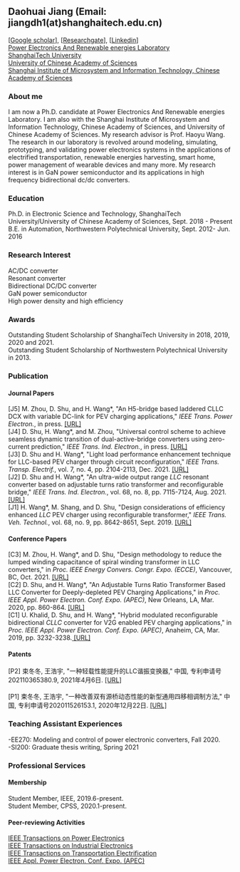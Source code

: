 ## Daohuai Jiang (Email: jiangdh1(at)shanghaitech.edu.cn)
[<a href="https://scholar.google.com.hk/citations?user=vN6dzX0AAAAJ&hl=zh-CN">Google scholar</a>], [<a href="https://www.researchgate.net/scientific-contributions/Dongdong-Shu-2157948095?_sg=S5t9PdhSz6SdbKdLjbKQ6kyRdaY75s1dTfqWfMDJWw4ZKw5YVjAyTCaUMDzP1E6dW29apg5jiUw9MWs" target="_blank">Researchgate</a>], [<a href="https://www.linkedin.com/in/%E5%86%AC%E5%86%AC-%E6%9D%9F-1a4988167/" target="_blank">Linkedin</a>]<br/>
<a href="https://pearl.shanghaitech.edu.cn/" target="_blank">Power Electronics And Renewable energies Laboratory</a><br />
<a href="http://www.shanghaitech.edu.cn/" target="_blank">ShanghaiTech University</a><br />
<a href="https://www.ucas.ac.cn/" target="_blank">University of Chinese Academy of Sciences</a><br />
<a href="http://sim.cas.cn/">Shanghai Institute of Microsystem and Information Technology, Chinese Academy of Sciences</a><br />
### About me
I am now a Ph.D. candidate at Power Electronics And Renewable energies Laboratory. I am also with the Shanghai Institute of Microsystem and Information Technology, Chinese Academy of Sciences, and University of Chinese Academy of Sciences. My research advisor is Prof. Haoyu Wang. The research in our laboratory is revolved around modeling, simulating, prototyping, and validating power electronics systems in the applications of electrified transportation, renewable energies harvesting, smart home, power management of wearable devices and many more. My research interest is in GaN power semiconductor and its applications in high frequency bidirectional dc/dc converters.

### Education
Ph.D. in Electronic Science and Technology, ShanghaiTech University/University of Chinese Academy of Sciences, Sept. 2018 - Present  
B.E. in Automation, Northwestern Polytechnical University, Sept. 2012- Jun. 2016

### Research Interest
AC/DC converter     
Resonant converter    
Bidirectional DC/DC converter     
GaN power semiconductor      
High power density and high efficiency     


### Awards
Outstanding Student Scholarship of ShanghaiTech University in 2018, 2019, 2020 and 2021.   
Outstanding Student Scholarship of Northwestern Polytechnical University in 2013.

### Publication

#### Journal Papers
[J5] M. Zhou, D. Shu, and H. Wang*,  "An H5-bridge based laddered CLLC DCX with variable DC-link for PEV charging applications," <em>IEEE Trans. Power Electron.</em>, in press. <a href="https://ieeexplore.ieee.org/document/9591480" target="_blank"> [URL]</a>       
[J4] D. Shu, H. Wang*, and M. Zhou, "Universal control scheme to achieve seamless dynamic transition of dual-active-bridge converters using zero-current prediction," <em>IEEE Trans. Ind. Electron.</em>, in press. <a href="https://ieeexplore.ieee.org/document/9464635" target="_blank"> [URL]</a>   
[J3] D. Shu and H. Wang*, "Light load performance enhancement technique for LLC-based PEV charger through circuit reconfiguration," <em>IEEE Trans. Transp. Electrif.</em>, vol. 7, no. 4, pp. 2104-2113, Dec. 2021. <a href="https://ieeexplore.ieee.org/abstract/document/9427258" target="_blank"> [URL]</a>     
[J2] D. Shu and H. Wang*, "An ultra-wide output range <em>LLC</em> resonant converter based on adjustable turns ratio transformer and reconfigurable bridge," <em>IEEE Trans. Ind. Electron.</em>, vol. 68, no. 8, pp. 7115-7124, Aug. 2021. <a href="https://ieeexplore.ieee.org/document/9145821/" target="_blank"> [URL]</a>          
[J1] H. Wang*, M. Shang, and D. Shu, "Design considerations of efficiency enhanced <em>LLC</em> PEV charger using reconfigurable transformer," <em>IEEE Trans. Veh. Technol.</em>, vol. 68, no. 9, pp. 8642-8651, Sept. 2019. <a href="https://ieeexplore.ieee.org/document/8770130" target="_blank"> [URL]</a>       
      
#### Conference Papers
[C3] M. Zhou, H. Wang*, and D. Shu, "Design methodology to reduce the lumped winding capacitance of spiral winding transformer in LLC converters," in <em>Proc. IEEE Energy Convers. Congr. Expo. (ECCE)</em>, Vancouver, BC, Oct. 2021. <a href="" target="_blank"> [URL]</a>          
[C2] D. Shu, and H. Wang*, "An Adjustable Turns Ratio Transformer Based LLC Converter for Deeply-depleted PEV Charging Applications," in <em>Proc. IEEE Appl. Power Electron. Conf. Expo. (APEC)</em>, New Orleans, LA, Mar. 2020, pp. 860-864. <a href="https://ieeexplore.ieee.org/abstract/document/9124450" target="_blank"> [URL]</a>         
[C1] U. Khalid, D. Shu, and H. Wang*, "Hybrid modulated reconfigurable bidirectional <em>CLLC</em> converter for V2G enabled PEV charging applications," in <em>Proc. IEEE Appl. Power Electron. Conf. Expo. (APEC)</em>, Anaheim, CA, Mar. 2019, pp. 3232-3238.<a href="https://ieeexplore.ieee.org/document/8721807" target="_blank"> [URL]</a>         

#### Patents
[P2] 束冬冬, 王浩宇, "一种轻载性能提升的LLC谐振变换器," 中国, 专利申请号202110365380.9, 2021年4月6日. <a href="http://pss-system.cnipa.gov.cn/sipopublicsearch/patentsearch/showViewList-jumpToView.shtml" target="_blank"> [URL]</a><br/>     
[P1] 束冬冬, 王浩宇, "一种改善双有源桥动态性能的新型通用四移相调制方法," 中国, 专利申请号202011526153.1, 2020年12月22日. <a href="http://pss-system.cnipa.gov.cn/sipopublicsearch/patentsearch/showViewList-jumpToView.shtml" target="_blank"> [URL]</a><br/>


### Teaching Assistant Experiences
-EE270: Modeling and control of power electronic converters, Fall 2020.  
-SI200: Graduate thesis writing, Spring 2021

### Professional Services
#### Membership
Student Member, IEEE, 2019.6-present.      
Student Member, CPSS, 2020.1-present.
#### Peer-reviewing Activities
<a href="https://ieeexplore.ieee.org/xpl/tocresult.jsp?isnumber=4359240" target="_blank">IEEE Transactions on Power Electronics</a><br />
<a href="https://ieeexplore.ieee.org/xpl/RecentIssue.jsp?punumber=41" target="_blank">IEEE Transactions on Industrial Electronics</a><br />
<a href="https://ieeexplore.ieee.org/xpl/RecentIssue.jsp?punumber=6687316" target="_blank">IEEE Transactions on Transportation Electrification</a><br />
<a href="http://www.apec-conf.org/" target="_blank">IEEE Appl. Power Electron. Conf. Expo. (APEC)</a><br />


